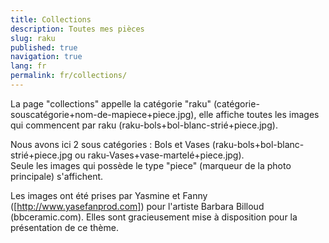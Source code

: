 ```yaml
---
title: Collections
description: Toutes mes pièces
slug: raku
published: true
navigation: true
lang: fr
permalink: fr/collections/
---
```


La page "collections" appelle la catégorie "raku" (catégorie-souscatégorie+nom-de-mapiece+piece.jpg), elle affiche toutes les images qui commencent par raku (raku-bols+bol-blanc-strié+piece.jpg).

Nous avons ici 2 sous catégories : Bols et Vases (raku-bols+bol-blanc-strié+piece.jpg ou raku-Vases+vase-martelé+piece.jpg).  
Seule les images qui possède le type "piece" (marqueur de la photo principale) s'affichent.

Les images ont été prises par Yasmine et Fanny ([http://www.yasefanprod.com]) pour l'artiste Barbara Billoud (bbceramic.com). Elles sont gracieusement mise à disposition pour la présentation de ce thème.
